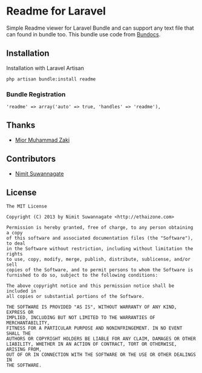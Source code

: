 Readme for Laravel
==============

Simple Readme viewer for Laravel Bundle and can support any text file that can found in bundle too. This bundle use code from [Bundocs](https://github.com/codenitive/laravel-bundocs).

## Installation

Installation with Laravel Artisan

	php artisan bundle:install readme

### Bundle Registration

	'readme' => array('auto' => true, 'handles' => 'readme'),

## Thanks

* [Mior Muhammad Zaki](http://git.io/crynobone)

## Contributors

* [Nimit Suwannagate](http://ethaizone.com)

## License

	The MIT License

	Copyright (C) 2013 by Nimit Suwannagate <http://ethaizone.com>  

	Permission is hereby granted, free of charge, to any person obtaining a copy
	of this software and associated documentation files (the "Software"), to deal
	in the Software without restriction, including without limitation the rights
	to use, copy, modify, merge, publish, distribute, sublicense, and/or sell
	copies of the Software, and to permit persons to whom the Software is
	furnished to do so, subject to the following conditions:

	The above copyright notice and this permission notice shall be included in
	all copies or substantial portions of the Software.

	THE SOFTWARE IS PROVIDED "AS IS", WITHOUT WARRANTY OF ANY KIND, EXPRESS OR
	IMPLIED, INCLUDING BUT NOT LIMITED TO THE WARRANTIES OF MERCHANTABILITY,
	FITNESS FOR A PARTICULAR PURPOSE AND NONINFRINGEMENT. IN NO EVENT SHALL THE
	AUTHORS OR COPYRIGHT HOLDERS BE LIABLE FOR ANY CLAIM, DAMAGES OR OTHER
	LIABILITY, WHETHER IN AN ACTION OF CONTRACT, TORT OR OTHERWISE, ARISING FROM,
	OUT OF OR IN CONNECTION WITH THE SOFTWARE OR THE USE OR OTHER DEALINGS IN
	THE SOFTWARE.
